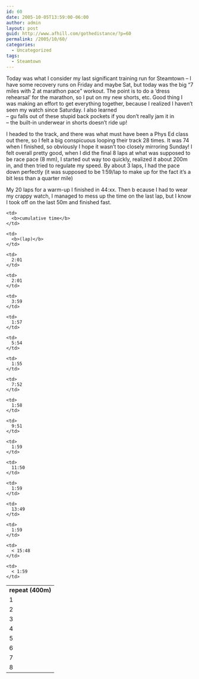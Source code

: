 ```yaml
---
id: 60
date: 2005-10-05T13:59:00-06:00
author: admin
layout: post
guid: http://www.afhill.com/gothedistance/?p=60
permalink: /2005/10/60/
categories:
  - Uncategorized
tags:
  - Steamtown
---
```

Today was what I consider my last significant training run for Steamtown &#8211; I have some recovery runs on Friday and maybe Sat, but today was the big &#8220;7 miles with 2 at marathon pace&#8221; workout. The point is to do a &#8216;dress rehearsal&#8217; for the marathon, so I put on my new shorts, etc. Good thing I was making an effort to get everything together, because I realized I haven&#8217;t seen my watch since Saturday. I also learned  
&#8211; gu falls out of these stupid back pockets if you don&#8217;t really jam it in  
&#8211; the built-in underwear in shorts doesn&#8217;t ride up!

I headed to the track, and there was what must have been a Phys Ed class out there, so I felt a big conspicuous looping their track 28 times. It was 74 when I finished, so obviously I hope it wasn&#8217;t too closely mirroring Sunday! I felt overall pretty good, when I did the final 8 laps at what was supposed to be race pace (8 mm), I started out way too quickly, realized it about 200m in, and then tried to regulate my speed. By about 3 laps, I had the pace down perfectly (it was supposed to be 1:59/lap to make up for the fact it&#8217;s a bit less than a quarter mile)

My 20 laps for a warm-up I finished in 44:xx. Then b ecause I had to wear my crappy watch, I managed to mess up the time on the last lap, but I know I took off on the last 50m and finished fast. 

<table cellspacing="0" cellpadding="4" border="0" width="300px">
  <tr>
    <td>
      <b>repeat (400m)</b>
    </td>
    
    <td>
      <b>cumulative time</b>
    </td>
    
    <td>
      <b>(lap)</b>
    </td>
  </tr>
  
  <tr>
    <td>
      1
    </td>
    
    <td>
      2:01
    </td>
    
    <td>
      2:01
    </td>
  </tr>
  
  <tr>
    <td>
      2
    </td>
    
    <td>
      3:59
    </td>
    
    <td>
      1:57
    </td>
  </tr>
  
  <tr>
    <td>
      3
    </td>
    
    <td>
      5:54
    </td>
    
    <td>
      1:55
    </td>
  </tr>
  
  <tr>
    <td>
      4
    </td>
    
    <td>
      7:52
    </td>
    
    <td>
      1:58
    </td>
  </tr>
  
  <tr>
    <td>
      5
    </td>
    
    <td>
      9:51
    </td>
    
    <td>
      1:59
    </td>
  </tr>
  
  <tr>
    <td>
      6
    </td>
    
    <td>
      11:50
    </td>
    
    <td>
      1:59
    </td>
  </tr>
  
  <tr>
    <td>
      7
    </td>
    
    <td>
      13:49
    </td>
    
    <td>
      1:59
    </td>
  </tr>
  
  <tr>
    <td>
      8
    </td>
    
    <td>
      < 15:48
    </td>
    
    <td>
      < 1:59
    </td>
  </tr>
</table>